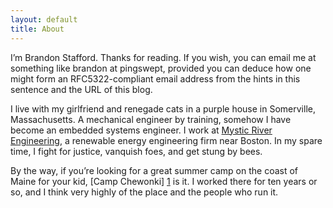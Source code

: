 ```yaml
---
layout: default 
title: About
---
```


I’m Brandon Stafford. Thanks for reading. If you wish, you can email me at something like brandon at pingswept, provided you can deduce how one might form an RFC5322-compliant email address from the hints in this sentence and the URL of this blog.

I live with my girlfriend and renegade cats in a purple house in Somerville, Massachusetts. A mechanical engineer by training, somehow I have become an embedded systems engineer. I work at [Mystic River Engineering](http://mysticriverengineering.com), a renewable energy engineering firm near Boston. In my spare time, I fight for justice, vanquish foes, and get stung by bees.

By the way, if you’re looking for a great summer camp on the coast of Maine for your kid, [Camp Chewonki] [1] is it. I worked there for ten years or so, and I think very highly of the place and the people who run it.

[1]: http://chewonki.org
